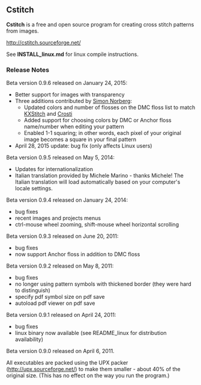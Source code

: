 Cstitch
-------
**Cstitch** is a free and open source program for creating cross stitch
patterns from images.

http://cstitch.sourceforge.net/

See **INSTALL_linux.md** for linux compile instructions.

### Release Notes ###
Beta version 0.9.6 released on January 24, 2015:
* Better support for images with transparency
* Three additions contributed by [Simon Norberg](https://github.com/Norberg):
    * Updated colors and number of flosses on the DMC floss list to match
      [KXStitch](http://sourceforge.net/projects/kxstitch/) and
      [Crosti](http://sourceforge.net/projects/crosti/)
    * Added support for choosing colors by DMC or Anchor floss name/number
      when editing your pattern
    * Enabled 1-1 squaring; in other words, each pixel of your original
    image becomes a square in your final pattern
* April 28, 2015 update: bug fix (only affects Linux users)

Beta version 0.9.5 released on May 5, 2014:
* Updates for internationalization
* Italian translation provided by Michele Marino - thanks Michele!  The
  Italian translation will load automatically based on your computer's
  locale settings.

Beta version 0.9.4 released on January 24, 2014:
* bug fixes
* recent images and projects menus
* ctrl-mouse wheel zooming, shift-mouse wheel horizontal scrolling

Beta version 0.9.3 released on June 20, 2011:
* bug fixes
* now support Anchor floss in addition to DMC floss

Beta version 0.9.2 released on May 8, 2011:
* bug fixes
* no longer using pattern symbols with thickened border (they were hard to distinguish)
* specify pdf symbol size on pdf save
* autoload pdf viewer on pdf save

Beta version 0.9.1 released on April 24, 2011:
* bug fixes
* linux binary now available (see README_linux for distribution availability)

Beta version 0.9.0 released on April 6, 2011.

All executables are packed using the UPX packer
(http://upx.sourceforge.net/) to make them smaller - about 40% of the
original size.  (This has no effect on the way you run the program.)


